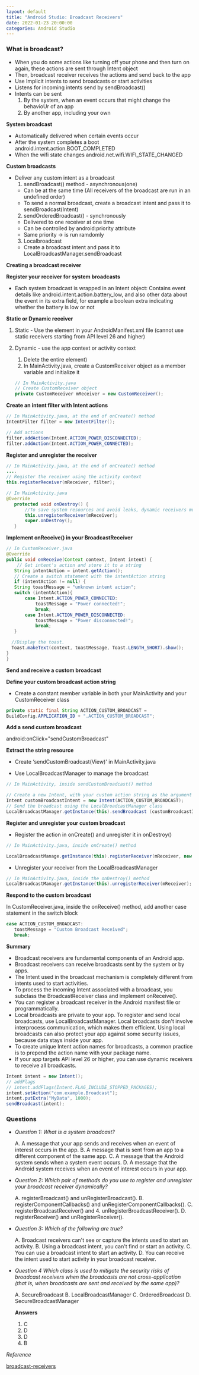 ```yaml
---
layout: default
title: "Android Studio: Broadcast Receivers"
date: 2022-01-23 20:00:00
categories: Android Studio
---
```


### What is broadcast?

- When you do some actions like turning off your phone and then turn on again, these actions are sent through Intent object
- Then, broadcast receiver receives the actions and send back to the app
- Use Implicit intents to send broadcasts or start activities
- Listens for incoming intents send by sendBroadcast()
- Intents can be sent
  1. By the system, when an event occurs that might change the behavioUr of an app
  2. By another app, including your own

**System broadcast**

- Automatically delivered when certain events occur
- After the system completes a boot
  android.intent.action.BOOT_COMPLETED
- When the wifi state changes
  android.net.wifi.WIFI_STATE_CHANGED

**Custom broadcasts**

- Deliver any custom intent as a broadcast
  1. sendBroadcast() method - asynchronous(one)
  - Can be at the same time (All receivers of the broadcast are run in an undefined order)
  - To send a normal broadcast, create a broadcast intent and pass it to sendBroadcast(Intent)
  2. sendOrderedBroadcast() - synchronously
  - Delivered to one receiver at one time
  - Can be controlled by android:priority attribute
  - Same priority &rarr; is run ramdomly
  3. Localbroadcast
  - Create a broadcast intent and pass it to LocalBroadcastManager.sendBroadcast

**Creating a broadcast receiver**

<b>Register your receiver for system broadcasts</b>

- Each system broadcast is wrapped in an Intent object: Contains event details like android.intent.action.battery_low, and also other data about the event in its extra field, for example a boolean extra indicating whether the battery is low or not

<b>Static or Dynamic receiver</b>

1.  Static - Use the <receiver> element in your AndroidManifest.xml file (cannot use static receivers starting from API level 26 and higher)

2.  Dynamic - use the app context or activity context
    1. Delete the entire <receiver> element)
    2. In MainActivity.java, create a CustomReceiver object as a member variable and initialize it
    ```java
    // In MainActivity.java
    // Create CustomReceiver object
    private CustomReceiver mReceiver = new CustomReceiver();
    ```

<b>Create an intent filter with Intent actions</b>

```java
// In MainActivity.java, at the end of onCreate() method
IntentFilter filter = new IntentFilter();

// Add actions
filter.addAction(Intent.ACTION_POWER_DISCONNECTED);
filter.addAction(Intent.ACTION_POWER_CONNECTED);
```

<b>Register and unregister the receiver</b>

```java
// In MainActivity.java, at the end of onCreate() method
....
// Register the receiver using the activity context
this.registerReceiver(mReceiver, filter);
```

```java
// In MainActivity.java
@Override
   protected void onDestroy() {
       //To save system resources and avoid leaks, dynamic receivers must be unregistered
       this.unregisterReceiver(mReceiver);
       super.onDestroy();
   }
```

<b>Implement onReceive() in your BroadcastReceiver</b>

```java
// In CustomReceiver.java
@Override
public void onReceive(Context context, Intent intent) {
    // Get intent's action and store it to a string
   String intentAction = intent.getAction();
   // Create a switch statement with the intentAction string
   if (intentAction != null) {
   String toastMessage = "unknown intent action";
   switch (intentAction){
       case Intent.ACTION_POWER_CONNECTED:
           toastMessage = "Power connected!";
           break;
       case Intent.ACTION_POWER_DISCONNECTED:
           toastMessage = "Power disconnected!";
           break;
   }

  //Display the toast.
  Toast.makeText(context, toastMessage, Toast.LENGTH_SHORT).show();
}
}

```

**Send and receive a custom broadcast**

<b>Define your custom broadcast action string</b>

- Create a constant member variable in both your MainActivity and your CustomReceiver class

```java
private static final String ACTION_CUSTOM_BROADCAST =
BuildConfig.APPLICATION_ID + ".ACTION_CUSTOM_BROADCAST";
```

<b>Add a send custom broadcast</b>

android:onClick="sendCustomBroadcast"

<b> Extract the string resource</b>

- Create ‘sendCustomBroadcast(View)' in MainActivity.java

- Use LocalBroadcastManager to manage the broadcast

```java
// In MainActivity, inside sendCustomBroadcast() method

// Create a new Intent, with your custom action string as the argument
Intent customBroadcastIntent = new Intent(ACTION_CUSTOM_BROADCAST);
// Send the broadcast using the LocalBroadcastManager class
LocalBroadcastManager.getInstance(this).sendBroadcast (customBroadcastIntent);
```

<b>Register and unregister your custom broadcast</b>

- Register the action in onCreate() and unregister it in onDestroy()

```java
// In MainActivity.java, inside onCreate() method

LocalBroadcastManage.getInstance(this).registerReceiver(mReceiver, new IntentFilter(ACTION_CUSTOM_BROADCAST));
```

- Unregister your receiver from the LocalBroadcastManager

```java
// In MainActivity.java, inside the onDestroy() method
LocalBroadcastManager.getInstance(this).unregisterReceiver(mReceiver);
```

<b>Respond to the custom broadcast</b>

In CustomReceiver.java, inside the onReceive() method, add another case statement in the switch block

```java
case ACTION_CUSTOM_BROADCAST:
   toastMessage = "Custom Broadcast Received";
   break;
```

**Summary**

- Broadcast receivers are fundamental components of an Android app.
- Broadcast receivers can receive broadcasts sent by the system or by apps.
- The Intent used in the broadcast mechanism is completely different from intents used to start activities.
- To process the incoming Intent associated with a broadcast, you subclass the BroadcastReceiver class and implement onReceive().
- You can register a broadcast receiver in the Android manifest file or programmatically.
- Local broadcasts are private to your app. To register and send local broadcasts, use LocalBroadcastManager. Local broadcasts don't involve interprocess communication, which makes them efficient. Using local broadcasts can also protect your app against some security issues, because data stays inside your app.
- To create unique Intent action names for broadcasts, a common practice is to prepend the action name with your package name.
- If your app targets API level 26 or higher, you can use dynamic receivers to receive all broadcasts.

```java
Intent intent = new Intent();
// addFlags
// intent.addFlags(Intent.FLAG_INCLUDE_STOPPED_PACKAGES);
intent.setAction("com.example.Broadcast");
intent.putExtra("MyData", 1000);
sendBroadcast(intent);
```

### Questions

- <em>Question 1: What is a system broadcast?</em>

  A. A message that your app sends and receives when an event of interest occurs in the app.
  B. A message that is sent from an app to a different component of the same app.
  C. A message that the Android system sends when a system event occurs.
  D. A message that the Android system receives when an event of interest occurs in your app.

- <em>Question 2: Which pair of methods do you use to register and unregister your broadcast receiver dynamically?</em>

  A. registerBroadcast() and unRegisterBroadcast().
  B. registerComponentCallbacks() and unRegisterComponentCallbacks().
  C. registerBroadcastReceiver() and 4. unRegisterBroadcastReceiver().
  D. registerReceiver() and unRegisterReceiver().

- <em>Question 3: Which of the following are true?</em>

  A. Broadcast receivers can't see or capture the intents used to start an activity.
  B. Using a broadcast intent, you can't find or start an activity.
  C. You can use a broadcast intent to start an activity.
  D. You can receive the intent used to start activity in your broadcast receiver.

- <em>Question 4
  Which class is used to mitigate the security risks of broadcast receivers when the broadcasts are not cross-application (that is, when broadcasts are sent and received by the same app)?</em>

  A. SecureBroadcast
  B. LocalBroadcastManager
  C. OrderedBroadcast
  D. SecureBroadcastManager

  **Answers**

  1. C
  2. D
  3. D
  4. B

<em>Reference</em>

[broadcast-receivers][broadcast-receivers]

[broadcast-receivers]: https://developer.android.com/codelabs/android-training-broadcast-receivers?index=..%2F..%2Fandroid-training#5
